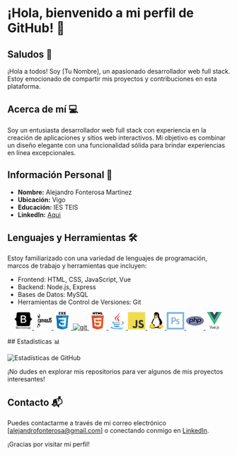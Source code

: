 # ¡Hola, bienvenido a mi perfil de GitHub! 👋

## Saludos 🌟

¡Hola a todos! Soy [Tu Nombre], un apasionado desarrollador web full stack. Estoy emocionado de compartir mis proyectos y contribuciones en esta plataforma.

## Acerca de mí 💻

Soy un entusiasta desarrollador web full stack con experiencia en la creación de aplicaciones y sitios web interactivos. Mi objetivo es combinar un diseño elegante con una funcionalidad sólida para brindar experiencias en línea excepcionales.

## Información Personal 🧔

- **Nombre:** Alejandro Fonterosa Martinez
- **Ubicación:** Vigo
- **Educación:** IES TEIS
- **LinkedIn:** [Aqui](https://www.linkedin.com/in/alejandro-fonterosa-martinez-955ab1145/)

## Lenguajes y Herramientas 🛠️

Estoy familiarizado con una variedad de lenguajes de programación, marcos de trabajo y herramientas que incluyen:

- Frontend: HTML, CSS, JavaScript, Vue
- Backend: Node.js, Express
- Bases de Datos: MySQL
- Herramientas de Control de Versiones: Git
<p align="center"> <a href="https://getbootstrap.com" target="_blank" rel="noreferrer"> <img src="https://raw.githubusercontent.com/devicons/devicon/master/icons/bootstrap/bootstrap-plain-wordmark.svg" alt="bootstrap" width="40" height="40"/> </a> <a href="https://canvasjs.com" target="_blank" rel="noreferrer"> <img src="https://raw.githubusercontent.com/Hardik0307/Hardik0307/master/assets/canvasjs-charts.svg" alt="canvasjs" width="40" height="40"/> </a> <a href="https://www.w3schools.com/css/" target="_blank" rel="noreferrer"> <img src="https://raw.githubusercontent.com/devicons/devicon/master/icons/css3/css3-original-wordmark.svg" alt="css3" width="40" height="40"/> </a> <a href="https://git-scm.com/" target="_blank" rel="noreferrer"> <img src="https://www.vectorlogo.zone/logos/git-scm/git-scm-icon.svg" alt="git" width="40" height="40"/> </a> <a href="https://www.w3.org/html/" target="_blank" rel="noreferrer"> <img src="https://raw.githubusercontent.com/devicons/devicon/master/icons/html5/html5-original-wordmark.svg" alt="html5" width="40" height="40"/> </a> <a href="https://www.java.com" target="_blank" rel="noreferrer"> <img src="https://raw.githubusercontent.com/devicons/devicon/master/icons/java/java-original.svg" alt="java" width="40" height="40"/> </a> <a href="https://developer.mozilla.org/en-US/docs/Web/JavaScript" target="_blank" rel="noreferrer"> <img src="https://raw.githubusercontent.com/devicons/devicon/master/icons/javascript/javascript-original.svg" alt="javascript" width="40" height="40"/> </a> <a href="https://www.linux.org/" target="_blank" rel="noreferrer"> <img src="https://raw.githubusercontent.com/devicons/devicon/master/icons/linux/linux-original.svg" alt="linux" width="40" height="40"/> </a> <a href="https://www.photoshop.com/en" target="_blank" rel="noreferrer"> <img src="https://raw.githubusercontent.com/devicons/devicon/master/icons/photoshop/photoshop-line.svg" alt="photoshop" width="40" height="40"/> </a> <a href="https://www.php.net" target="_blank" rel="noreferrer"> <img src="https://raw.githubusercontent.com/devicons/devicon/master/icons/php/php-original.svg" alt="php" width="40" height="40"/> </a> <a href="https://vuejs.org/" target="_blank" rel="noreferrer"> <img src="https://raw.githubusercontent.com/devicons/devicon/master/icons/vuejs/vuejs-original-wordmark.svg" alt="vuejs" width="40" height="40"/> </a> </p>
## Estadísticas 📊

![Estadísticas de GitHub](https://github-readme-stats.vercel.app/api?username=AlejandroFonterosaMartinz&show_icons=true&theme=radical)

¡No dudes en explorar mis repositorios para ver algunos de mis proyectos interesantes!

## Contacto 📬

Puedes contactarme a través de mi correo electrónico [alejandrofonterosa@gmail.com] o conectando conmigo en [LinkedIn](https://www.linkedin.com/in/alejandro-fonterosa-martinez-955ab1145/).

¡Gracias por visitar mi perfil!
